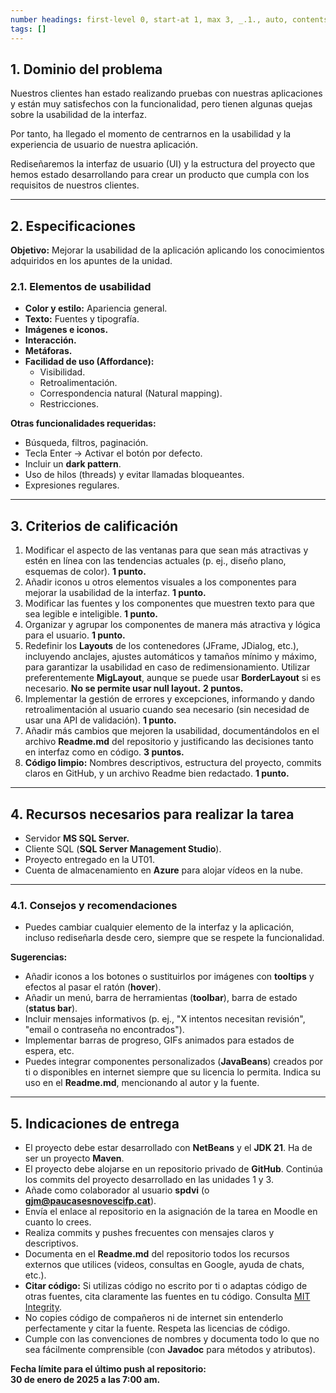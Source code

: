 ```yaml
---
number headings: first-level 0, start-at 1, max 3, _.1., auto, contents ^toc, skip ^skipped
tags: []
---
```

## 1. Dominio del problema

Nuestros clientes han estado realizando pruebas con nuestras aplicaciones y están muy satisfechos con la funcionalidad, pero tienen algunas quejas sobre la usabilidad de la interfaz.

Por tanto, ha llegado el momento de centrarnos en la usabilidad y la experiencia de usuario de nuestra aplicación.

Rediseñaremos la interfaz de usuario (UI) y la estructura del proyecto que hemos estado desarrollando para crear un producto que cumpla con los requisitos de nuestros clientes.

---
## 2. Especificaciones

**Objetivo:** Mejorar la usabilidad de la aplicación aplicando los conocimientos adquiridos en los apuntes de la unidad.

### 2.1. Elementos de usabilidad

- **Color y estilo:** Apariencia general.
- **Texto:** Fuentes y tipografía.
- **Imágenes e iconos.**
- **Interacción.**
- **Metáforas.**
- **Facilidad de uso (Affordance):**
    - Visibilidad.
    - Retroalimentación.
    - Correspondencia natural (Natural mapping).
    - Restricciones.

**Otras funcionalidades requeridas:**

- Búsqueda, filtros, paginación.
- Tecla Enter -> Activar el botón por defecto.
- Incluir un **dark pattern**.
- Uso de hilos (threads) y evitar llamadas bloqueantes.
- Expresiones regulares.

---

## 3. Criterios de calificación

1. Modificar el aspecto de las ventanas para que sean más atractivas y estén en línea con las tendencias actuales (p. ej., diseño plano, esquemas de color). **1 punto.**
2. Añadir iconos u otros elementos visuales a los componentes para mejorar la usabilidad de la interfaz. **1 punto.**
3. Modificar las fuentes y los componentes que muestren texto para que sea legible e inteligible. **1 punto.**
4. Organizar y agrupar los componentes de manera más atractiva y lógica para el usuario. **1 punto.**
5. Redefinir los **Layouts** de los contenedores (JFrame, JDialog, etc.), incluyendo anclajes, ajustes automáticos y tamaños mínimo y máximo, para garantizar la usabilidad en caso de redimensionamiento. Utilizar preferentemente **MigLayout**, aunque se puede usar **BorderLayout** si es necesario. **No se permite usar null layout.** **2 puntos.**
6. Implementar la gestión de errores y excepciones, informando y dando retroalimentación al usuario cuando sea necesario (sin necesidad de usar una API de validación). **1 punto.**
7. Añadir más cambios que mejoren la usabilidad, documentándolos en el archivo **Readme.md** del repositorio y justificando las decisiones tanto en interfaz como en código. **3 puntos.**
8. **Código limpio:** Nombres descriptivos, estructura del proyecto, commits claros en GitHub, y un archivo Readme bien redactado. **1 punto.**

---

## 4. Recursos necesarios para realizar la tarea

- Servidor **MS SQL Server.**
- Cliente SQL (**SQL Server Management Studio**).
- Proyecto entregado en la UT01.
- Cuenta de almacenamiento en **Azure** para alojar vídeos en la nube.

---

### 4.1. Consejos y recomendaciones

- Puedes cambiar cualquier elemento de la interfaz y la aplicación, incluso rediseñarla desde cero, siempre que se respete la funcionalidad.

**Sugerencias:**

- Añadir iconos a los botones o sustituirlos por imágenes con **tooltips** y efectos al pasar el ratón (**hover**).
- Añadir un menú, barra de herramientas (**toolbar**), barra de estado (**status bar**).
- Incluir mensajes informativos (p. ej., "X intentos necesitan revisión", "email o contraseña no encontrados").
- Implementar barras de progreso, GIFs animados para estados de espera, etc.
- Puedes integrar componentes personalizados (**JavaBeans**) creados por ti o disponibles en internet siempre que su licencia lo permita. Indica su uso en el **Readme.md**, mencionando al autor y la fuente.

---

## 5. Indicaciones de entrega

- El proyecto debe estar desarrollado con **NetBeans** y el **JDK 21**. Ha de ser un proyecto **Maven**.
- El proyecto debe alojarse en un repositorio privado de **GitHub**. Continúa los commits del proyecto desarrollado en las unidades 1 y 3.
- Añade como colaborador al usuario **spdvi** (o **[gjm@paucasesnovescifp.cat](mailto:gjm@paucasesnovescifp.cat)**).
- Envía el enlace al repositorio en la asignación de la tarea en Moodle en cuanto lo crees.
- Realiza commits y pushes frecuentes con mensajes claros y descriptivos.
- Documenta en el **Readme.md** del repositorio todos los recursos externos que utilices (videos, consultas en Google, ayuda de chats, etc.).
- **Citar código:** Si utilizas código no escrito por ti o adaptas código de otras fuentes, cita claramente las fuentes en tu código. Consulta [MIT Integrity](http://integrity.mit.edu/handbook/writing-code).
- No copies código de compañeros ni de internet sin entenderlo perfectamente y citar la fuente. Respeta las licencias de código.
- Cumple con las convenciones de nombres y documenta todo lo que no sea fácilmente comprensible (con **Javadoc** para métodos y atributos).

**Fecha límite para el último push al repositorio:**  
**30 de enero de 2025 a las 7:00 am.**